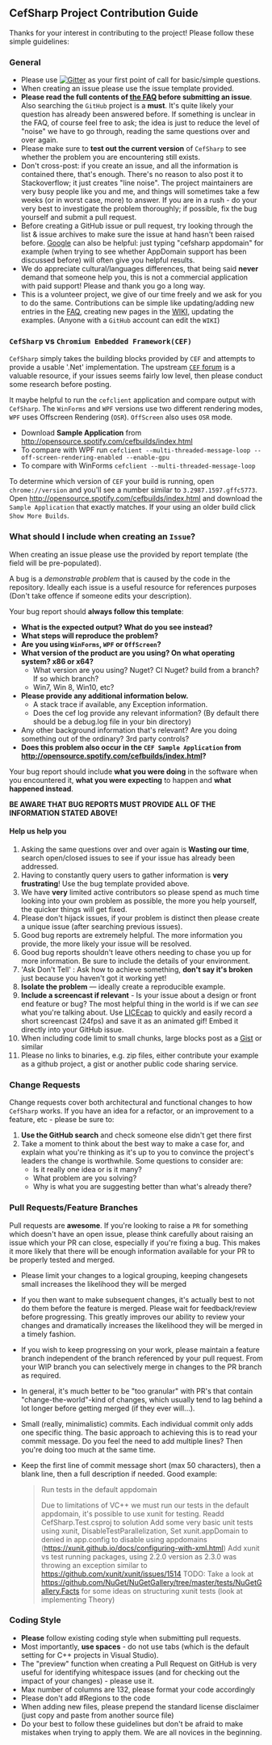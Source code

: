 ## CefSharp Project Contribution Guide
Thanks for your interest in contributing to the project! Please follow these simple guidelines:

### General
- Please use [![Gitter](https://badges.gitter.im/Join%20Chat.svg)](https://gitter.im/cefsharp/CefSharp?utm_source=badge&utm_medium=badge&utm_campaign=pr-badge) as your first point of call for basic/simple questions.
- When creating an issue please use the issue template provided.
- **Please read the full contents of [the FAQ](https://github.com/cefsharp/CefSharp/wiki/Frequently-asked-questions) before submitting an issue**. Also searching the `GitHub` project is a **must**. It's quite likely your question has already been answered before. If something is unclear in the FAQ, of course feel free to ask; the idea is just to reduce the level of "noise" we have to go through, reading the same questions over and over again.
- Please make sure to **test out the current version** of `CefSharp` to see whether the problem you are encountering still exists.
- Don't cross-post: if you create an issue, and all the information is contained there, that's enough. There's no reason to also post it to Stackoverflow; it just creates "line noise". The project maintainers are very busy people like you and me, and things will sometimes take a few weeks (or in worst case, more) to answer. If you are in a rush - do your very best to investigate the problem thoroughly; if possible, fix the bug yourself and submit a pull request.
- Before creating a GitHub issue or pull request, try looking through the list & issue archives to make sure the issue at hand hasn't been raised before. [Google](http://www.google.com) can also be helpful: just typing "cefsharp appdomain" for example (when trying to see whether AppDomain support has been discussed before) will often give you helpful results.
- We do appreciate cultural/languages differences, that being said **never** demand that someone help you, this is not a commercial application with paid support! Please and thank you go a long way.
- This is a volunteer project, we give of our time freely and we ask for you to do the same. Contributions can be simple like updating/adding new entries in the [FAQ](https://github.com/cefsharp/CefSharp/wiki/Frequently-asked-questions), creating new pages in the [WIKI](https://github.com/cefsharp/CefSharp/wiki), updating the examples. (Anyone with a `GitHub` account can edit the `WIKI`)

### `CefSharp` vs `Chromium Embedded Framework(CEF)`

`CefSharp` simply takes the building blocks provided by `CEF` and attempts to provide a usable '.Net' implementation.
The upstream [`CEF` forum](http://magpcss.org/ceforum/) is a valuable resource, if your issues seems fairly low level, then please conduct some research before posting.

It maybe helpful to run the `cefclient` application and compare output with `CefSharp`. The `WinForms` and `WPF` versions use two different rendering modes, `WPF` uses Offscreen Rendering (`OSR`). `OffScreen` also uses `OSR` mode.

- Download **Sample Application** from http://opensource.spotify.com/cefbuilds/index.html
- To compare with WPF run `cefclient --multi-threaded-message-loop --off-screen-rendering-enabled --enable-gpu`
- To compare with WinForms `cefclient --multi-threaded-message-loop`

To determine which version of `CEF` your build is running, open `chrome://version` and you'll see a number similar to `3.2987.1597.gffc5773`. Open http://opensource.spotify.com/cefbuilds/index.html and download the `Sample Application` that exactly matches. If your using an older build click `Show More Builds`.

### What should I include when creating an `Issue`?

When creating an issue please use the provided by report template (the field will be pre-populated).

A bug is a _demonstrable problem_ that is caused by the code in the repository. Ideally each issue is a useful resource for references purposes (Don't take offence if someone edits your description).

Your bug report should **always follow this template**:

- **What is the expected output? What do you see instead?**
- **What steps will reproduce the problem?**
- **Are you using `WinForms`, `WPF` or `OffScreen`?**
- **What version of the product are you using? On what operating system? x86 or x64?**
    - What version are you using? Nuget? CI Nuget? build from a branch? If so which branch?
    - Win7, Win 8, Win10, etc?
- **Please provide any additional information below.**
    - A stack trace if available, any Exception information.
    - Does the cef log provide any relevant information? (By default there should be a debug.log file in your bin directory)
- Any other background information that's relevant? Are you doing something out of the ordinary? 3rd party controls?
- **Does this problem also occur in the `CEF Sample Application` from http://opensource.spotify.com/cefbuilds/index.html?**

Your bug report should include **what you were doing** in the software when you encountered it, **what you were expecting** to happen and **what happened instead**.

**BE AWARE THAT BUG REPORTS MUST PROVIDE ALL OF THE INFORMATION STATED ABOVE!**

#### Help us help you

1. Asking the same questions over and over again is **Wasting our time**, search open/closed issues to see if your issue has already been addressed.
2. Having to constantly query users to gather information is **very frustrating**! Use the bug template provided above.
3. We have **very** limited active contributors so please spend as much time looking into your own problem as possible, the more you help yourself, the quicker things will get fixed.
4. Please don't hijack issues, if your problem is distinct then please create a unique issue (after searching previous issues).
5. Good bug reports are extremely helpful. The more information you provide, the more likely your issue will be resolved.
6. Good bug reports shouldn't leave others needing to chase you up for more information. Be sure to include the
details of your environment.
7. 'Ask Don't Tell' : Ask how to achieve something, **don't say it's broken** just because you haven't got it working yet!
8. **Isolate the problem** &mdash; ideally create a reproducible example.
9. **Include a screencast if relevant** - Is your issue about a design or front end feature or bug? The most helpful thing in the world is if we can *see* what you're talking about. Use [LICEcap](http://www.cockos.com/licecap/) to quickly and easily record a short screencast (24fps) and save it as an animated gif! Embed it directly into your GitHub issue.
10. When including code limit to small chunks, large blocks post as a [Gist](http://gist.github.com/) or similar
11. Please no links to binaries, e.g. zip files, either contribute your example as a github project, a gist or another public code sharing service.

### Change Requests

Change requests cover both architectural and functional changes to how `CefSharp` works. If you have an idea for a refactor, or an improvement to a feature, etc - please be sure to:

1. **Use the GitHub search** and check someone else didn't get there first
2. Take a moment to think about the best way to make a case for, and explain what you're thinking as it's up to you to convince the project's leaders the change is worthwhile. Some questions to consider are:
    - Is it really one idea or is it many?
    - What problem are you solving?
    - Why is what you are suggesting better than what's already there?

### Pull Requests/Feature Branches

Pull requests are **awesome**. If you're looking to raise a `PR` for something which doesn't have an open issue, please think carefully about raising an issue which your PR can close, especially if you're fixing a bug. This makes it more likely that there will be enough information available for your PR to be properly tested and merged.

- Please limit your changes to a logical grouping, keeping changesets small increases the likelihood they will be merged
- If you then want to make subsequent changes, it's actually best to not do them before the feature is merged. Please wait for feedback/review before progressing. This greatly improves our ability to review your changes and dramatically increases the likelihood they will be merged in a timely fashion.
- If you wish to keep progressing on your work, please maintain a feature branch independent of the branch referenced by your pull request. From your WIP branch you can selectively merge in changes to the PR branch as required.
- In general, it's much better to be "too granular" with PR's that contain "change-the-world"-kind of changes, which usually tend to lag behind a lot longer before getting merged (if they ever will...).
- Small (really, minimalistic) commits. Each individual commit only adds one specific thing. The basic approach to achieving this is to read your commit message. Do you feel the need to add multiple lines? Then you're doing too much at the same time.
- Keep the first line of commit message short (max 50 characters), then a blank line, then a full description if needed. Good example:

  > Run tests in the default appdomain
  > 
  > Due to limitations of VC++ we must run our tests in the default appdomain, it's possible to use xunit for testing. Readd CefSharp.Test.csproj to solution Add some very basic unit tests using xunit, DisableTestParallelization, Set xunit.appDomain to denied in app.config to disable using appdomains (https://xunit.github.io/docs/configuring-with-xml.html) Add xunit vs test running packages, using 2.2.0 version as 2.3.0 was throwing an exception similar to https://github.com/xunit/xunit/issues/1514 TODO: Take a look at https://github.com/NuGet/NuGetGallery/tree/master/tests/NuGetGallery.Facts for some ideas on structuring xunit tests (look at implementing Theory)

### Coding Style
- **Please** follow existing coding style when submitting pull requests.
- Most importantly, **use spaces** - do not use tabs (which is the default setting for C++ projects in Visual Studio).
- The "preview" function when creating a Pull Request on GitHub is very useful for identifying whitespace issues (and for checking out the impact of your changes) - please use it.
- Max number of columns are 132, please format your code accordingly
- Please don't add #Regions to the code
- When adding new files, please prepend the standard license disclaimer (just copy and paste from another source file)
- Do your best to follow these guidelines but don't be afraid to make mistakes when trying to apply them. We are all novices in the beginning.

